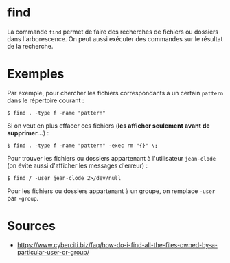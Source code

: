 find
====

La commande `find` permet de faire des recherches de fichiers ou dossiers dans l'arborescence. On peut aussi exécuter des commandes sur le résultat de la recherche.

# Exemples
Par exemple, pour chercher les fichiers correspondants à un certain `pattern` dans le répertoire courant :
 ```
$ find . -type f -name "pattern"
```

Si on veut en plus effacer ces fichiers (**les afficher seulement avant de supprimer...**) :
 ```
$ find . -type f -name "pattern" -exec rm "{}" \;
```

Pour trouver les fichiers ou dossiers appartenant à l'utilisateur `jean-clode` (on évite aussi d'afficher les messages d'erreur) :
```
$ find / -user jean-clode 2>/dev/null
```
Pour les fichiers ou dossiers appartenant à un groupe, on remplace `-user` par `-group`.

# Sources
* https://www.cyberciti.biz/faq/how-do-i-find-all-the-files-owned-by-a-particular-user-or-group/
